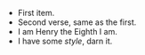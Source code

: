 * First item.
* Second verse, same as the first.
* I am Henry the Eighth I am.
* I have some _style_, darn it.
